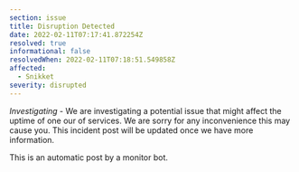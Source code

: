 ```yaml
---
section: issue
title: Disruption Detected
date: 2022-02-11T07:17:41.872254Z
resolved: true
informational: false
resolvedWhen: 2022-02-11T07:18:51.549858Z
affected:
  - Snikket
severity: disrupted
---
```

*Investigating* - We are investigating a potential issue that might affect the uptime of one our of services. We are sorry for any inconvenience this may cause you. This incident post will be updated once we have more information.

This is an automatic post by a monitor bot.
        